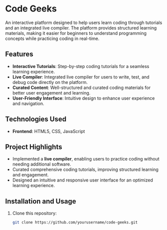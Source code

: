 # Code Geeks

An interactive platform designed to help users learn coding through tutorials and an integrated live compiler. The platform provides structured learning materials, making it easier for beginners to understand programming concepts while practicing coding in real-time.

## Features

- **Interactive Tutorials**: Step-by-step coding tutorials for a seamless learning experience.
- **Live Compiler**: Integrated live compiler for users to write, test, and debug code directly on the platform.
- **Curated Content**: Well-structured and curated coding materials for better user engagement and learning.
- **User-Friendly Interface**: Intuitive design to enhance user experience and navigation.

## Technologies Used

- **Frontend**: HTML5, CSS, JavaScript

## Project Highlights

- Implemented a **live compiler**, enabling users to practice coding without needing additional software.
- Curated comprehensive coding tutorials, improving structured learning and engagement.
- Designed an intuitive and responsive user interface for an optimized learning experience.

## Installation and Usage

1. Clone this repository:
   ```bash
   git clone https://github.com/yourusername/code-geeks.git
